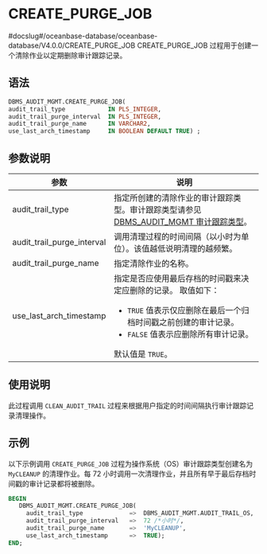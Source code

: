 CREATE_PURGE_JOB 
=====================================
#docslug#/oceanbase-database/oceanbase-database/V4.0.0/CREATE_PURGE_JOB
CREATE_PURGE_JOB 过程用于创建一个清除作业以定期删除审计跟踪记录。

语法 
-----------------------

```sql
DBMS_AUDIT_MGMT.CREATE_PURGE_JOB(
audit_trail_type            IN PLS_INTEGER,
audit_trail_purge_interval  IN PLS_INTEGER,
audit_trail_purge_name      IN VARCHAR2,
use_last_arch_timestamp     IN BOOLEAN DEFAULT TRUE) ;
```



参数说明 
-------------------------



|             参数             |                                                                                                                说明                                                                                                                 |
|----------------------------|-----------------------------------------------------------------------------------------------------------------------------------------------------------------------------------------------------------------------------------|
| audit_trail_type           | 指定所创建的清除作业的审计跟踪类型。审计跟踪类型请参见 [DBMS_AUDIT_MGMT 审计跟踪类型](../2.DBMS_AUDIT_MGMT/1.dbms_audit_mgmt-overview.md)。                                                                                                                          |
| audit_trail_purge_interval | 调用清理过程的时间间隔（以小时为单位）。该值越低说明清理的越频繁。                                                                                                                                                                                                 |
| audit_trail_purge_name     | 指定清除作业的名称。                                                                                                                                                                                                                        |
| use_last_arch_timestamp    | 指定是否应使用最后存档的时间戳来决定应删除的记录。 取值如下： <ul><li> `TRUE` 值表示仅应删除在最后一个归档时间戳之前创建的审计记录。   </li><li> `FALSE` 值表示应删除所有审计记录。</li></ul>    默认值是 `TRUE`。 |



使用说明 
-------------------------

此过程调用 `CLEAN_AUDIT_TRAIL` 过程来根据用户指定的时间间隔执行审计跟踪记录清理操作。

示例 
-----------------------

以下示例调用 `CREATE_PURGE_JOB` 过程为操作系统（OS）审计跟踪类型创建名为 `MyCLEANUP` 的清理作业。每 72 小时调用一次清理作业，并且所有早于最后存档时间戳的审计记录都将被删除。

```sql
BEGIN
   DBMS_AUDIT_MGMT.CREATE_PURGE_JOB(
     audit_trail_type             =>  DBMS_AUDIT_MGMT.AUDIT_TRAIL_OS,
     audit_trail_purge_interval   =>  72 /*小时*/,  
     audit_trail_purge_name       =>  'MyCLEANUP',
     use_last_arch_timestamp      =>  TRUE);
END;
```


